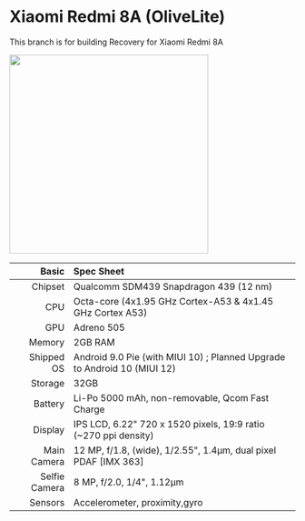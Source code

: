Xiaomi Redmi 8A (OliveLite)
=============
This branch is for building Recovery for Xiaomi Redmi 8A


<img src="https://fdn2.gsmarena.com/vv/pics/xiaomi/xiaomi-redmi-8a-0.jpg" width="350" height="350"/>

Basic   | Spec Sheet
-------------:|:-------------------------
Chipset       | Qualcomm SDM439 Snapdragon 439 (12 nm)
CPU           | Octa-core (4x1.95 GHz Cortex-A53 & 4x1.45 GHz Cortex A53)
GPU           | Adreno 505
Memory        | 2GB RAM
Shipped OS    | Android 9.0 Pie (with MIUI 10) ; Planned Upgrade to Android 10 (MIUI 12)
Storage       | 32GB
Battery       | Li-Po 5000 mAh, non-removable, Qcom Fast Charge
Display       | IPS LCD, 6.22" 720 x 1520 pixels, 19:9 ratio (~270 ppi density)
Main Camera   | 12 MP, f/1.8, (wide), 1/2.55", 1.4µm, dual pixel PDAF [IMX 363]
Selfie Camera | 8 MP, f/2.0, 1/4", 1.12µm
Sensors       | Accelerometer, proximity,gyro